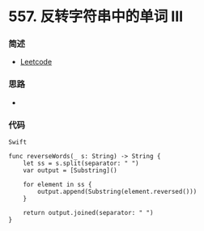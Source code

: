 # 557. 反转字符串中的单词 III

### 简述

- [Leetcode](https://leetcode-cn.com/problems/reverse-words-in-a-string-iii/)

### 思路

- 

### 代码

`Swift`

```
func reverseWords(_ s: String) -> String {
    let ss = s.split(separator: " ")
    var output = [Substring]()
    
    for element in ss {
        output.append(Substring(element.reversed()))
    }
    
    return output.joined(separator: " ")
}
```